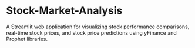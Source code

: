 # Stock-Market-Analysis
A Streamlit web application for visualizing stock performance comparisons, real-time stock prices, and stock price predictions using yFinance and Prophet libraries.
